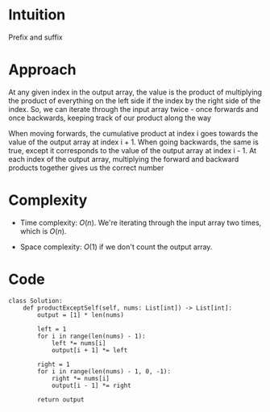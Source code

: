 # Intuition
Prefix and suffix

# Approach
At any given index in the output array, the value is the product of multiplying the product of everything on the left side if the index by the right side of the index. So, we can iterate through the input array twice - once forwards and once backwards, keeping track of our product along the way

When moving forwards, the cumulative product at index i goes towards the value of the output array at index i + 1. When going backwards, the same is true, except it corresponds to the value of the output array at index i - 1. At each index of the output array, multiplying the forward and backward products together gives us the correct number

# Complexity
- Time complexity: $O(n)$. We're iterating through the input array two times, which is $O(n)$.
<!-- Add your time complexity here, e.g. $$O(n)$$ -->

- Space complexity: $O(1)$ if we don't count the output array.
<!-- Add your space complexity here, e.g. $$O(n)$$ -->

# Code
```python3
class Solution:
    def productExceptSelf(self, nums: List[int]) -> List[int]:
        output = [1] * len(nums)
        
        left = 1
        for i in range(len(nums) - 1):
            left *= nums[i]
            output[i + 1] *= left

        right = 1
        for i in range(len(nums) - 1, 0, -1):
            right *= nums[i]
            output[i - 1] *= right

        return output
```
